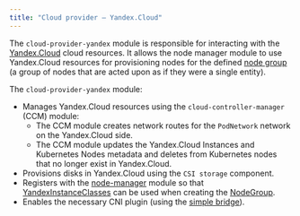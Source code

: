```yaml
---
title: "Cloud provider — Yandex.Cloud"
---
```


The `cloud-provider-yandex` module is responsible for interacting with the [Yandex.Cloud](https://cloud.yandex.com/en/) cloud resources. It allows the node manager module to use Yandex.Cloud resources for provisioning nodes for the defined [node group](../../modules/040-node-manager/cr.html#nodegroup) (a group of nodes that are acted upon as if they were a single entity).

The `cloud-provider-yandex` module:
- Manages Yandex.Cloud resources using the `cloud-controller-manager` (CCM) module:
    * The CCM module creates network routes for the `PodNetwork` network on the Yandex.Cloud side.
    * The CCM module updates the Yandex.Cloud Instances and Kubernetes Nodes metadata and deletes from Kubernetes nodes that no longer exist in Yandex.Cloud.
- Provisions disks in Yandex.Cloud using the `CSI storage` component.
- Registers with the [node-manager](../../modules/040-node-manager/) module so that [YandexInstanceClasses](cr.html#yandexinstanceclass) can be used when creating the [NodeGroup](../../modules/040-node-manager/cr.html#nodegroup).
- Enables the necessary CNI plugin (using the [simple bridge](../../modules/035-cni-simple-bridge/)).
